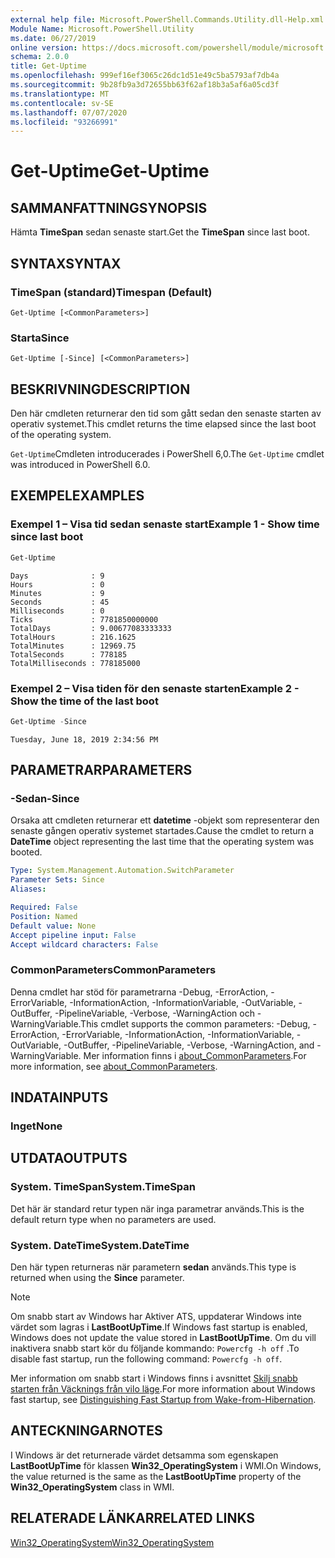 ```yaml
---
external help file: Microsoft.PowerShell.Commands.Utility.dll-Help.xml
Module Name: Microsoft.PowerShell.Utility
ms.date: 06/27/2019
online version: https://docs.microsoft.com/powershell/module/microsoft.powershell.utility/get-uptime?view=powershell-6&WT.mc_id=ps-gethelp
schema: 2.0.0
title: Get-Uptime
ms.openlocfilehash: 999ef16ef3065c26dc1d51e49c5ba5793af7db4a
ms.sourcegitcommit: 9b28fb9a3d72655bb63f62af18b3a5af6a05cd3f
ms.translationtype: MT
ms.contentlocale: sv-SE
ms.lasthandoff: 07/07/2020
ms.locfileid: "93266991"
---
```

# <span data-ttu-id="8f6d8-102">Get-Uptime</span><span class="sxs-lookup"><span data-stu-id="8f6d8-102">Get-Uptime</span></span>

## <span data-ttu-id="8f6d8-103">SAMMANFATTNING</span><span class="sxs-lookup"><span data-stu-id="8f6d8-103">SYNOPSIS</span></span>
<span data-ttu-id="8f6d8-104">Hämta **TimeSpan** sedan senaste start.</span><span class="sxs-lookup"><span data-stu-id="8f6d8-104">Get the **TimeSpan** since last boot.</span></span>

## <span data-ttu-id="8f6d8-105">SYNTAX</span><span class="sxs-lookup"><span data-stu-id="8f6d8-105">SYNTAX</span></span>

### <span data-ttu-id="8f6d8-106">TimeSpan (standard)</span><span class="sxs-lookup"><span data-stu-id="8f6d8-106">Timespan (Default)</span></span>

```
Get-Uptime [<CommonParameters>]
```

### <span data-ttu-id="8f6d8-107">Starta</span><span class="sxs-lookup"><span data-stu-id="8f6d8-107">Since</span></span>

```
Get-Uptime [-Since] [<CommonParameters>]
```

## <span data-ttu-id="8f6d8-108">BESKRIVNING</span><span class="sxs-lookup"><span data-stu-id="8f6d8-108">DESCRIPTION</span></span>

<span data-ttu-id="8f6d8-109">Den här cmdleten returnerar den tid som gått sedan den senaste starten av operativ systemet.</span><span class="sxs-lookup"><span data-stu-id="8f6d8-109">This cmdlet returns the time elapsed since the last boot of the operating system.</span></span>

<span data-ttu-id="8f6d8-110">`Get-Uptime`Cmdleten introducerades i PowerShell 6,0.</span><span class="sxs-lookup"><span data-stu-id="8f6d8-110">The `Get-Uptime` cmdlet was introduced in PowerShell 6.0.</span></span>

## <span data-ttu-id="8f6d8-111">EXEMPEL</span><span class="sxs-lookup"><span data-stu-id="8f6d8-111">EXAMPLES</span></span>

### <span data-ttu-id="8f6d8-112">Exempel 1 – Visa tid sedan senaste start</span><span class="sxs-lookup"><span data-stu-id="8f6d8-112">Example 1 - Show time since last boot</span></span>

```powershell
Get-Uptime
```

```Output
Days              : 9
Hours             : 0
Minutes           : 9
Seconds           : 45
Milliseconds      : 0
Ticks             : 7781850000000
TotalDays         : 9.00677083333333
TotalHours        : 216.1625
TotalMinutes      : 12969.75
TotalSeconds      : 778185
TotalMilliseconds : 778185000
```

### <span data-ttu-id="8f6d8-113">Exempel 2 – Visa tiden för den senaste starten</span><span class="sxs-lookup"><span data-stu-id="8f6d8-113">Example 2 - Show the time of the last boot</span></span>

```powershell
Get-Uptime -Since
```

```Output
Tuesday, June 18, 2019 2:34:56 PM
```

## <span data-ttu-id="8f6d8-114">PARAMETRAR</span><span class="sxs-lookup"><span data-stu-id="8f6d8-114">PARAMETERS</span></span>

### <span data-ttu-id="8f6d8-115">-Sedan</span><span class="sxs-lookup"><span data-stu-id="8f6d8-115">-Since</span></span>

<span data-ttu-id="8f6d8-116">Orsaka att cmdleten returnerar ett **datetime** -objekt som representerar den senaste gången operativ systemet startades.</span><span class="sxs-lookup"><span data-stu-id="8f6d8-116">Cause the cmdlet to return a **DateTime** object representing the last time that the operating system was booted.</span></span>

```yaml
Type: System.Management.Automation.SwitchParameter
Parameter Sets: Since
Aliases:

Required: False
Position: Named
Default value: None
Accept pipeline input: False
Accept wildcard characters: False
```

### <span data-ttu-id="8f6d8-117">CommonParameters</span><span class="sxs-lookup"><span data-stu-id="8f6d8-117">CommonParameters</span></span>

<span data-ttu-id="8f6d8-118">Denna cmdlet har stöd för parametrarna -Debug, -ErrorAction, -ErrorVariable, -InformationAction, -InformationVariable, -OutVariable, -OutBuffer, -PipelineVariable, -Verbose, -WarningAction och -WarningVariable.</span><span class="sxs-lookup"><span data-stu-id="8f6d8-118">This cmdlet supports the common parameters: -Debug, -ErrorAction, -ErrorVariable, -InformationAction, -InformationVariable, -OutVariable, -OutBuffer, -PipelineVariable, -Verbose, -WarningAction, and -WarningVariable.</span></span> <span data-ttu-id="8f6d8-119">Mer information finns i [about_CommonParameters](https://go.microsoft.com/fwlink/?LinkID=113216).</span><span class="sxs-lookup"><span data-stu-id="8f6d8-119">For more information, see [about_CommonParameters](https://go.microsoft.com/fwlink/?LinkID=113216).</span></span>

## <span data-ttu-id="8f6d8-120">INDATA</span><span class="sxs-lookup"><span data-stu-id="8f6d8-120">INPUTS</span></span>

### <span data-ttu-id="8f6d8-121">Inget</span><span class="sxs-lookup"><span data-stu-id="8f6d8-121">None</span></span>

## <span data-ttu-id="8f6d8-122">UTDATA</span><span class="sxs-lookup"><span data-stu-id="8f6d8-122">OUTPUTS</span></span>

### <span data-ttu-id="8f6d8-123">System. TimeSpan</span><span class="sxs-lookup"><span data-stu-id="8f6d8-123">System.TimeSpan</span></span>

<span data-ttu-id="8f6d8-124">Det här är standard retur typen när inga parametrar används.</span><span class="sxs-lookup"><span data-stu-id="8f6d8-124">This is the default return type when no parameters are used.</span></span>

### <span data-ttu-id="8f6d8-125">System. DateTime</span><span class="sxs-lookup"><span data-stu-id="8f6d8-125">System.DateTime</span></span>

<span data-ttu-id="8f6d8-126">Den här typen returneras när parametern **sedan** används.</span><span class="sxs-lookup"><span data-stu-id="8f6d8-126">This type is returned when using the **Since** parameter.</span></span>

> [!NOTE]
> <span data-ttu-id="8f6d8-127">Om snabb start av Windows har Aktiver ATS, uppdaterar Windows inte värdet som lagras i **LastBootUpTime**.</span><span class="sxs-lookup"><span data-stu-id="8f6d8-127">If Windows fast startup is enabled, Windows does not update the value stored in **LastBootUpTime**.</span></span> <span data-ttu-id="8f6d8-128">Om du vill inaktivera snabb start kör du följande kommando: `Powercfg -h off` .</span><span class="sxs-lookup"><span data-stu-id="8f6d8-128">To disable fast startup, run the following command: `Powercfg -h off`.</span></span>
>
> <span data-ttu-id="8f6d8-129">Mer information om snabb start i Windows finns i avsnittet [Skilj snabb starten från Väcknings från vilo läge](/windows-hardware/drivers/kernel/distinguishing-fast-startup-from-wake-from-hibernation).</span><span class="sxs-lookup"><span data-stu-id="8f6d8-129">For more information about Windows fast startup, see [Distinguishing Fast Startup from Wake-from-Hibernation](/windows-hardware/drivers/kernel/distinguishing-fast-startup-from-wake-from-hibernation).</span></span>

## <span data-ttu-id="8f6d8-130">ANTECKNINGAR</span><span class="sxs-lookup"><span data-stu-id="8f6d8-130">NOTES</span></span>

<span data-ttu-id="8f6d8-131">I Windows är det returnerade värdet detsamma som egenskapen **LastBootUpTime** för klassen **Win32_OperatingSystem** i WMI.</span><span class="sxs-lookup"><span data-stu-id="8f6d8-131">On Windows, the value returned is the same as the **LastBootUpTime** property of the **Win32_OperatingSystem** class in WMI.</span></span>

## <span data-ttu-id="8f6d8-132">RELATERADE LÄNKAR</span><span class="sxs-lookup"><span data-stu-id="8f6d8-132">RELATED LINKS</span></span>

[<span data-ttu-id="8f6d8-133">Win32_OperatingSystem</span><span class="sxs-lookup"><span data-stu-id="8f6d8-133">Win32_OperatingSystem</span></span>](/windows/win32/cimwin32prov/win32-operatingsystem#properties)
